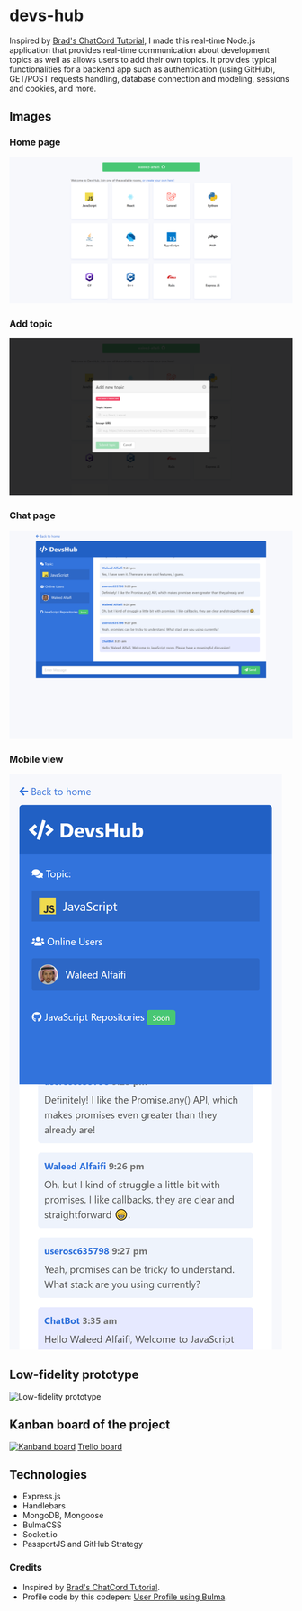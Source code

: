 # devs-hub

Inspired by [Brad's ChatCord Tutorial](https://github.com/bradtraversy/chatcord), I made this real-time Node.js application that provides real-time communication about development topics as well as allows users to add their own topics. It provides typical functionalities for a backend app such as authentication (using GitHub), GET/POST requests handling, database connection and modeling, sessions and cookies, and more.

## Images

### Home page

![Home Page](https://github.com/waleed-alfaifi/devs-hub/blob/master/_pictures/pic%201.png?raw=true)

### Add topic

![Add topic](https://github.com/waleed-alfaifi/devs-hub/blob/master/_pictures/pic%202.png?raw=true)

### Chat page

![Chat page](https://github.com/waleed-alfaifi/devs-hub/blob/master/_pictures/pic%203.png?raw=true)

### Mobile view

![Mobile view](https://github.com/waleed-alfaifi/devs-hub/blob/master/_pictures/pic%204.png?raw=true)

## Low-fidelity prototype

![Low-fidelity prototype](https://trello-attachments.s3.amazonaws.com/5f26f8dfbc5d4836e63c1a77/5f271393af33985c7876681f/f6e60543d771754bc9adc0ffdc9f61a3/image.jpeg)

## Kanban board of the project

[![Kanband board](https://trello-attachments.s3.amazonaws.com/5f26f8dfbc5d4836e63c1a77/5fa313df39ed3c138f2c9b12/466fb5d519c570e218fb96b8cd1bc39d/kanban_board_devs_hub.png)](https://trello.com/b/UBt18COb/)
[Trello board](https://trello.com/b/UBt18COb/)

## Technologies

- Express.js
- Handlebars
- MongoDB, Mongoose
- BulmaCSS
- Socket.io
- PassportJS and GitHub Strategy

### Credits

- Inspired by [Brad's ChatCord Tutorial](https://github.com/bradtraversy/chatcord).
- Profile code by this codepen: [User Profile using Bulma](https://codepen.io/thubz/pen/YzzBymO).
